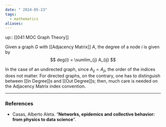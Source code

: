 ```yaml
---
date: " 2024-05-23"
tags:
  - mathematics
aliases:
---
```


up:: [[041 MOC Graph Theory]]

Given a graph $G$ with [[Adjacency Matrix]] $A$, the degree of a node $i$ is given by
$$
deg(i) = \sumlim_{j} A_{ij}
$$

In the case of an undirected graph, since $A_{ij} = A_{ji}$, the order of the indices does not matter. For directed graphs, on the contrary, one has to distinguish between [[In Degree]]s and [[Out Degree]]s; then, much care is needed on the Adjacency Matrix index convention.

---
### References
- Casas, Alberto Aleta. “**Networks, epidemics and collective behavior: from physics to data science**”. 